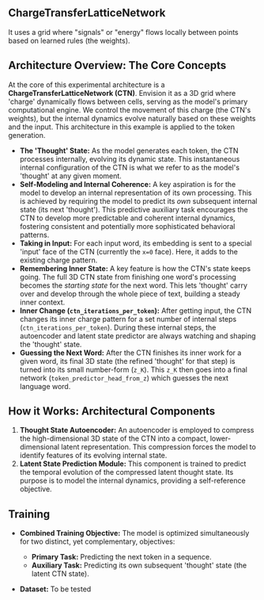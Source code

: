## ChargeTransferLatticeNetwork

It uses a grid where "signals" or "energy" flows locally between points based on learned rules (the weights).

## Architecture Overview: The Core Concepts

At the core of this experimental architecture is a **ChargeTransferLatticeNetwork (CTN)**. Envision it as a 3D grid where 'charge' dynamically flows between cells, serving as the model's primary computational engine. We control the movement of this charge (the CTN's weights), but the internal dynamics evolve naturally based on these weights and the input.
This architecture in this example is applied to the token generation.

*   **The 'Thought' State:** As the model generates each token, the CTN processes internally, evolving its dynamic state. This instantaneous internal configuration of the CTN is what we refer to as the model's 'thought' at any given moment.
*   **Self-Modeling and Internal Coherence:** A key aspiration is for the model to develop an internal representation of its own processing. This is achieved by requiring the model to predict its *own* subsequent internal state (its next 'thought'). This predictive auxiliary task encourages the CTN to develop more predictable and coherent internal dynamics, fostering consistent and potentially more sophisticated behavioral patterns.
*   **Taking in Input:** For each input word, its embedding is sent to a special 'input' face of the CTN (currently the `x=0` face). Here, it adds to the existing charge pattern.
*   **Remembering Inner State:** A key feature is how the CTN's state keeps going. The full 3D CTN state from finishing one word's processing becomes the *starting state* for the next word. This lets 'thought' carry over and develop through the whole piece of text, building a steady inner context.
*   **Inner Change (`ctn_iterations_per_token`):** After getting input, the CTN changes its inner charge pattern for a set number of internal steps (`ctn_iterations_per_token`). During these internal steps, the autoencoder and latent state predictor are always watching and shaping the 'thought' state.
*   **Guessing the Next Word:** After the CTN finishes its inner work for a given word, its final 3D state (the refined 'thought' for that step) is turned into its small number-form (`z_K`). This `z_K` then goes into a final network (`token_predictor_head_from_z`) which guesses the next language word.

## How it Works: Architectural Components

1.  **Thought State Autoencoder:** An autoencoder is employed to compress the high-dimensional 3D state of the CTN into a compact, lower-dimensional latent representation. This compression forces the model to identify features of its evolving internal state.
2.  **Latent State Prediction Module:** This component is trained to predict the temporal evolution of the compressed latent thought state. Its purpose is to model the internal dynamics, providing a self-reference objective.

## Training

*   **Combined Training Objective:** The model is optimized simultaneously for two distinct, yet complementary, objectives:
    *   **Primary Task:** Predicting the next token in a sequence.
    *   **Auxiliary Task:** Predicting its own subsequent 'thought' state (the latent CTN state).

*   **Dataset:** To be tested
